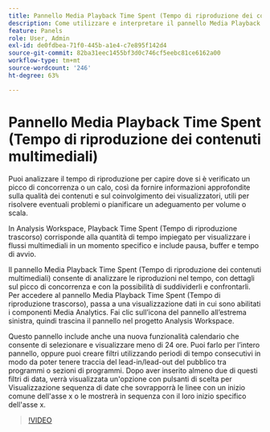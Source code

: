 ```yaml
---
title: Pannello Media Playback Time Spent (Tempo di riproduzione dei contenuti multimediali)
description: Come utilizzare e interpretare il pannello Media Playback Time Spent (Tempo di riproduzione dei contenuti multimediali) in Analysis Workspace.
feature: Panels
role: User, Admin
exl-id: de0fdbea-71f0-445b-a1e4-c7e895f142d4
source-git-commit: 82ba31eec1455bf3d0c746cf5eebc81ce6162a00
workflow-type: tm+mt
source-wordcount: '246'
ht-degree: 63%

---
```


# Pannello Media Playback Time Spent (Tempo di riproduzione dei contenuti multimediali)

Puoi analizzare il tempo di riproduzione per capire dove si è verificato un picco di concorrenza o un calo, così da fornire informazioni approfondite sulla qualità dei contenuti e sul coinvolgimento dei visualizzatori, utili per risolvere eventuali problemi o pianificare un adeguamento per volume o scala.

In Analysis Workspace, Playback Time Spent (Tempo di riproduzione trascorso) corrisponde alla quantità di tempo impiegato per visualizzare i flussi multimediali in un momento specifico e include pausa, buffer e tempo di avvio.

Il pannello Media Playback Time Spent (Tempo di riproduzione dei contenuti multimediali) consente di analizzare le riproduzioni nel tempo, con dettagli sul picco di concorrenza e con la possibilità di suddividerli e confrontarli. Per accedere al pannello Media Playback Time Spent (Tempo di riproduzione trascorso), passa a una visualizzazione dati in cui sono abilitati i componenti Media Analytics. Fai clic sull’icona del pannello all’estrema sinistra, quindi trascina il pannello nel progetto Analysis Workspace.

Questo pannello include anche una nuova funzionalità calendario che consente di selezionare e visualizzare meno di 24 ore. Puoi farlo per l’intero pannello, oppure puoi creare filtri utilizzando periodi di tempo consecutivi in modo da poter tenere traccia del lead-in/lead-out del pubblico tra programmi o sezioni di programmi. Dopo aver inserito almeno due di questi filtri di data, verrà visualizzata un&#39;opzione con pulsanti di scelta per Visualizzazione sequenza di date che sovrapporrà le linee con un inizio comune dell&#39;asse x o le mostrerà in sequenza con il loro inizio specifico dell&#39;asse x.

>[!VIDEO](https://video.tv.adobe.com/v/338699)
